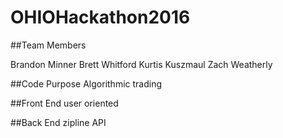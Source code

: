 # OHIOHackathon2016

##Team Members 

Brandon Minner
Brett Whitford
Kurtis Kuszmaul
Zach Weatherly

##Code Purpose
Algorithmic trading

##Front End
user oriented

##Back End
zipline API